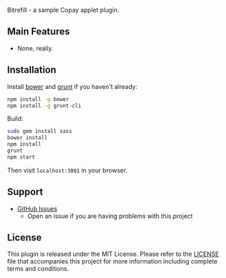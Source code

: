 
Bitrefill - a sample Copay applet plugin.

## Main Features

- None, really.

## Installation

Install [bower](http://bower.io/) and [grunt](http://gruntjs.com/getting-started) if you haven't already:

```sh
npm install -g bower
npm install -g grunt-cli
```

Build:

```sh
sudo gem install sass
bower install
npm install
grunt
npm start
```

Then visit `localhost:3001` in your browser.

## Support

* [GitHub Issues](https://github.com/bitpay/copay/issues)
  * Open an issue if you are having problems with this project

## License

This plugin is released under the MIT License.  Please refer to the [LICENSE](https://github.com/bitpay/copay/blob/master/LICENSE) file that accompanies this project for more information including complete terms and conditions.
